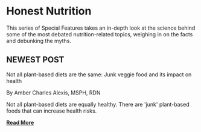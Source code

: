 ---
---

Honest Nutrition  
===============

This series of Special Features takes an in-depth look at the science behind some of the most debated nutrition-related topics, weighing in on the facts and debunking the myths.  

## NEWEST POST
Not all plant-based diets are the same: Junk veggie food and its impact on health  
 
By Amber Charles Alexis, MSPH, RDN  

Not all plant-based diets are equally healthy. There are 'junk' plant-based foods that can increase health risks.  

**[Read More](https://www.medicalnewstoday.com/articles/not-all-plant-based-diets-are-the-same-junk-veggie-food-and-its-impact-on-health)**  
